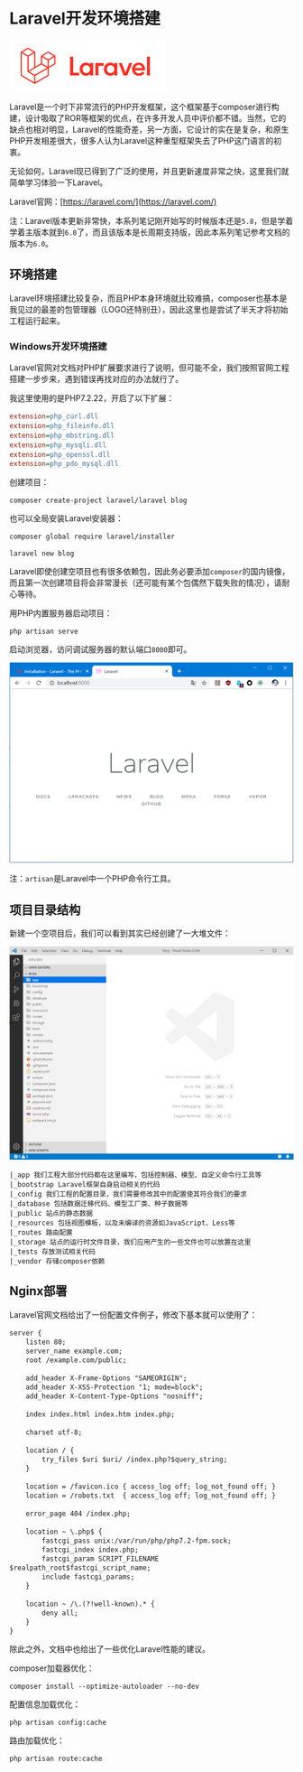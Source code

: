 # Laravel开发环境搭建

![](res/2.png)

Laravel是一个时下非常流行的PHP开发框架，这个框架基于composer进行构建，设计吸取了ROR等框架的优点，在许多开发人员中评价都不错。当然，它的缺点也相对明显，Laravel的性能奇差，另一方面，它设计的实在是复杂，和原生PHP开发相差很大，很多人认为Laravel这种重型框架失去了PHP这门语言的初衷。

无论如何，Laravel现已得到了广泛的使用，并且更新速度非常之快，这里我们就简单学习体验一下Laravel。

Laravel官网：[https://laravel.com/](https://laravel.com/)

注：Laravel版本更新非常快，本系列笔记刚开始写的时候版本还是`5.8`，但是学着学着主版本就到`6.0`了，而且该版本是长周期支持版，因此本系列笔记参考文档的版本为`6.0`。

## 环境搭建

Laravel环境搭建比较复杂，而且PHP本身环境就比较难搞，composer也基本是我见过的最差的包管理器（LOGO还特别丑），因此这里也是尝试了半天才将初始工程运行起来。

### Windows开发环境搭建

Laravel官网对文档对PHP扩展要求进行了说明，但可能不全，我们按照官网工程搭建一步步来，遇到错误再找对应的办法就行了。

我这里使用的是PHP7.2.22，开启了以下扩展：

```ini
extension=php_curl.dll
extension=php_fileinfo.dll
extension=php_mbstring.dll
extension=php_mysqli.dll
extension=php_openssl.dll
extension=php_pdo_mysql.dll
```

创建项目：
```
composer create-project laravel/laravel blog
```

也可以全局安装Laravel安装器：
```
composer global require laravel/installer
```

```
laravel new blog
```

Laravel即使创建空项目也有很多依赖包，因此务必要添加`composer`的国内镜像，而且第一次创建项目将会非常漫长（还可能有某个包偶然下载失败的情况），请耐心等待。

用PHP内置服务器启动项目：
```
php artisan serve
```

启动浏览器，访问调试服务器的默认端口`8000`即可。

![](res/1.png)

注：`artisan`是Laravel中一个PHP命令行工具。

## 项目目录结构

新建一个空项目后，我们可以看到其实已经创建了一大堆文件：

![](res/3.png)

```
|_app 我们工程大部分代码都在这里编写，包括控制器、模型、自定义命令行工具等
|_bootstrap Laravel框架自身启动相关的代码
|_config 我们工程的配置目录，我们需要修改其中的配置使其符合我们的要求
|_database 包括数据迁移代码、模型工厂类、种子数据等
|_public 站点的静态数据
|_resources 包括视图模板，以及未编译的资源如JavaScript、Less等
|_routes 路由配置
|_storage 站点的运行时文件目录，我们应用产生的一些文件也可以放置在这里
|_tests 存放测试相关代码
|_vendor 存储composer依赖
```

## Nginx部署

Laravel官网文档给出了一份配置文件例子，修改下基本就可以使用了：

```
server {
    listen 80;
    server_name example.com;
    root /example.com/public;

    add_header X-Frame-Options "SAMEORIGIN";
    add_header X-XSS-Protection "1; mode=block";
    add_header X-Content-Type-Options "nosniff";

    index index.html index.htm index.php;

    charset utf-8;

    location / {
        try_files $uri $uri/ /index.php?$query_string;
    }

    location = /favicon.ico { access_log off; log_not_found off; }
    location = /robots.txt  { access_log off; log_not_found off; }

    error_page 404 /index.php;

    location ~ \.php$ {
        fastcgi_pass unix:/var/run/php/php7.2-fpm.sock;
        fastcgi_index index.php;
        fastcgi_param SCRIPT_FILENAME $realpath_root$fastcgi_script_name;
        include fastcgi_params;
    }

    location ~ /\.(?!well-known).* {
        deny all;
    }
}
```

除此之外，文档中也给出了一些优化Laravel性能的建议。

composer加载器优化：

```
composer install --optimize-autoloader --no-dev
```

配置信息加载优化：

```
php artisan config:cache
```

路由加载优化：

```
php artisan route:cache
```
